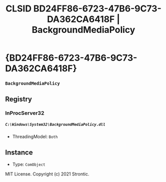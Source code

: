 ﻿---
title: "CLSID BD24FF86-6723-47B6-9C73-DA362CA6418F | BackgroundMediaPolicy"
excerpt: What is COM-Object CLSID BD24FF86-6723-47B6-9C73-DA362CA6418F?
---

# {BD24FF86-6723-47B6-9C73-DA362CA6418F}

### `BackgroundMediaPolicy`

## Registry


### InProcServer32

##### `C:\Windows\System32\BackgroundMediaPolicy.dll`
* ThreadingModel: `Both`

## Instance

* Type: `ComObject`

MIT License. Copyright (c) 2021 Strontic.


